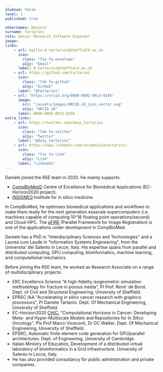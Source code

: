 ```yaml
---
alumnum: false
level: 1
published: true

othernames: Daniele
surname: Tartarini
role: Senior Research Software Engineer
image:
links:
    - url: mailto:d.tartarini@sheffield.ac.uk
      icon: 
        class: "fas fa-envelope"
        a11y: "Email"
      label: d.tartarini@sheffield.ac.uk
    - url: https://github.com/tartarini
      icon:
        class: "fab fa-github"
        a11y: "GitHub"
      label: "@tartarini"
    - url: "https://orcid.org/0000-0002-8913-0156"
      image:
        src: "/assets/images/ORCID-iD_icon_vector.svg"
        a11y: "ORCID iD"
      label: 0000-0002-8913-0156
extra_links:
    - url: https://twitter.com/dany_tartarini
      icon:
        class: "fab fa-twitter"
        a11y: "Twitter"
      label: "@dany_tartarini"
    - url: https://www.linkedin.com/in/danieletartarini/
      icon:
        class: "fas fa-link"
        a11y: "Link"
      label: "LinkedIn"
---
```

Daniele joined the RSE team in 2020. He mainly supports:

  - [CompBioMed2](https://www.compbiomed.eu/) Centre of Excellence for Biomedical Applications (EC-Horizon2020 project).
  - [INSIGNEO](http://www.insigneo.org) Institute for in silico medicine.

In CompBioMed, he optimises biomedical applications and workflows to make them ready for the next generation exascale supercomputers (i.e. machines capable of computing 10^18 floating point operations/second) and Cloud-HPC. The  [pFIRE](https://github.com/INSIGNEO/pFIRE) (Parallel Framework for Image Registration) is one of the applications under development in CompBioMed.

Daniele has a PhD in "Interdisciplinary Sciences and Technologies" and a Laurea cum Laude in "Information Systems Engineering", from the Universita' del Salento in Lecce, Italy. His expertise spans from parallel and distributed computing, GPU computing, bioinformatics, machine learning, and computational mechanics.

Before joining the RSE team, he worked as Research Associate on a range of multidisciplinary projects:

  - ERC Excellence Science "A high-fidelity isogeometric simulation methodology for fracture in porous media", PI Prof. Rene' de Borst. Dept. of Civil and Structural Engineering, University of Sheffield.
  - EPRSC IAA "Accelerating in silico cancer research with graphics processors", PI Daniele Tartarini. Dept. Of Mechanical Engineering, University of Sheffield.
  - EC-Horizon2020 [CHIC](http://www.chic-vph.eu/), "Computational Horizons in Cancer: Developing Meta- and Hyper-Multiscale Models and Repositories for In Silico Oncology", PIs Prof Marco Viceconti, Dr DC Walker. Dept. Of Mechanical Engineering, University of Sheffield.
  - EPSRC, Automatic finite element code generation for GPU/parallel architectures. Dept. of Engineering, University of Cambridge.
  - Italian Ministry of Education, Development of a distributed virtual laboratory of bioinformatics in a Grid infrastructure. University of Salento in Lecce, Italy.
  - He has also provided consultancy for public administration and private companies.
